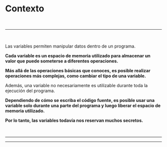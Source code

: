 # **Contexto**

<br>

---

<br>

Las variables permiten manipular datos dentro de un programa.

**Cada variable es un espacio de memoria utilizado para almacenar un valor que puede someterse a diferentes operaciones.**

**Más allá de las operaciones básicas que conoces, es posible realizar operaciones más complejas, como cambiar el tipo de una variable.**

Además, una variable no necesariamente es utilizable durante toda la ejecución del programa.

**Dependiendo de cómo se escriba el código fuente, es posible usar una variable solo durante una parte del programa y luego liberar el espacio de memoria utilizado.**

**Por lo tanto, las variables todavía nos reservan muchos secretos.**

<br>

---

---
